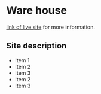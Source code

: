 
# Ware house

[link of live site](https://scintillating-peony-c6d6e5.netlify.app/) for more information.

## Site description

* Item 1
* Item 2
* Item 3
* Item 2
* Item 3